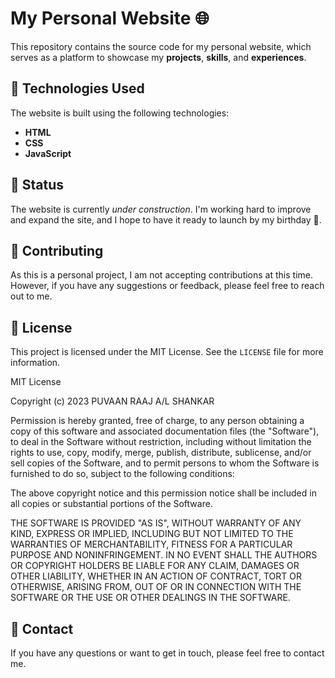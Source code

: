 # My Personal Website :globe_with_meridians:

This repository contains the source code for my personal website, which serves as a platform to showcase my **projects**, **skills**, and **experiences**.

## :wrench: Technologies Used

The website is built using the following technologies:

- **HTML**
- **CSS**
- **JavaScript**

## :construction: Status

The website is currently _under construction_. I'm working hard to improve and expand the site, and I hope to have it ready to launch by my birthday :tada:.

## :raising_hand: Contributing

As this is a personal project, I am not accepting contributions at this time. However, if you have any suggestions or feedback, please feel free to reach out to me.

## :page_with_curl: License

This project is licensed under the MIT License. See the `LICENSE` file for more information.

MIT License

Copyright (c) 2023 PUVAAN RAAJ A/L SHANKAR

Permission is hereby granted, free of charge, to any person obtaining a copy
of this software and associated documentation files (the "Software"), to deal
in the Software without restriction, including without limitation the rights
to use, copy, modify, merge, publish, distribute, sublicense, and/or sell
copies of the Software, and to permit persons to whom the Software is
furnished to do so, subject to the following conditions:

The above copyright notice and this permission notice shall be included in all
copies or substantial portions of the Software.

THE SOFTWARE IS PROVIDED "AS IS", WITHOUT WARRANTY OF ANY KIND, EXPRESS OR
IMPLIED, INCLUDING BUT NOT LIMITED TO THE WARRANTIES OF MERCHANTABILITY,
FITNESS FOR A PARTICULAR PURPOSE AND NONINFRINGEMENT. IN NO EVENT SHALL THE
AUTHORS OR COPYRIGHT HOLDERS BE LIABLE FOR ANY CLAIM, DAMAGES OR OTHER
LIABILITY, WHETHER IN AN ACTION OF CONTRACT, TORT OR OTHERWISE, ARISING FROM,
OUT OF OR IN CONNECTION WITH THE SOFTWARE OR THE USE OR OTHER DEALINGS IN THE
SOFTWARE.

## :email: Contact

If you have any questions or want to get in touch, please feel free to contact me.


